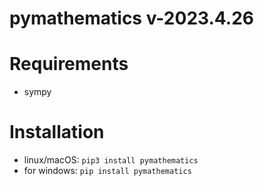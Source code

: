 # pymathematics v-2023.4.26

# Requirements
* sympy

# Installation
* linux/macOS: `pip3 install pymathematics`
* for windows: `pip install pymathematics`
 
